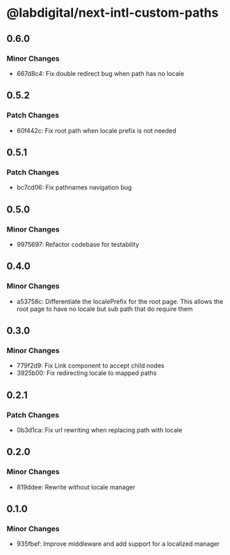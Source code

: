 # @labdigital/next-intl-custom-paths

## 0.6.0

### Minor Changes

- 667d8c4: Fix double redirect bug when path has no locale

## 0.5.2

### Patch Changes

- 60f442c: Fix root path when locale prefix is not needed

## 0.5.1

### Patch Changes

- bc7cd06: Fix pathnames navigation bug

## 0.5.0

### Minor Changes

- 9975697: Refactor codebase for testability

## 0.4.0

### Minor Changes

- a53758c: Differentiate the localePrefix for the root page. This allows the root page to have no locale but sub path that do require them

## 0.3.0

### Minor Changes

- 779f2d9: Fix Link component to accept child nodes
- 3925b00: Fix redirecting locale to mapped paths

## 0.2.1

### Patch Changes

- 0b3d1ca: Fix url rewriting when replacing path with locale

## 0.2.0

### Minor Changes

- 819ddee: Rewrite without locale manager

## 0.1.0

### Minor Changes

- 935fbef: Improve middleware and add support for a localized manager
